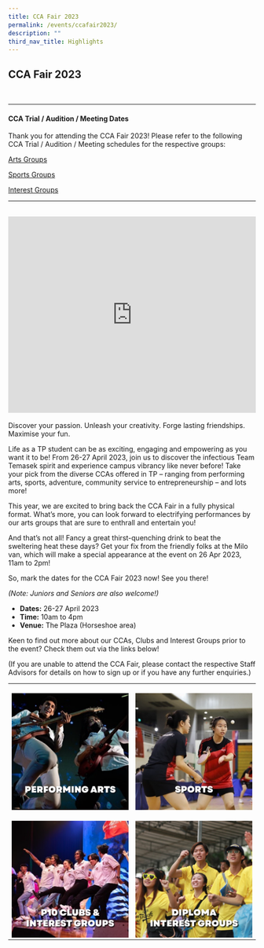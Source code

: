```yaml
---
title: CCA Fair 2023
permalink: /events/ccafair2023/
description: ""
third_nav_title: Highlights
---
```

## CCA Fair 2023

<br>

<hr>

#### CCA Trial / Audition / Meeting Dates

Thank you for attending the CCA Fair 2023! Please refer to the following CCA Trial / Audition / Meeting schedules for the respective groups:


<a target="_blank" href="/files/arts%20groups.pdf">Arts Groups</a>

<a target="_blank" href="/files/sports%20groups.pdf">Sports Groups</a>

<a target="_blank" href="/files/interest%20groups.pdf">Interest Groups</a>

<hr>

<br>

<iframe allowfullscreen="" allow="accelerometer; autoplay; clipboard-write; encrypted-media; gyroscope; picture-in-picture; web-share" frameborder="0" title="YouTube video player" src="https://www.youtube.com/embed/qcJwduU7FMg" height="400" width="100%"></iframe>

Discover your passion. Unleash your creativity. Forge lasting friendships. Maximise your fun. 

Life as a TP student can be as exciting, engaging and empowering as you want it to be! From 26-27 April 2023, join us to discover the infectious Team Temasek spirit and experience campus vibrancy like never before! Take your pick from the diverse CCAs offered in TP – ranging from performing arts, sports, adventure, community service to entrepreneurship – and lots more! 

This year, we are excited to bring back the CCA Fair in a fully physical format. What’s more, you can look forward to electrifying performances by our arts groups that are sure to enthrall and entertain you! 

And that’s not all! Fancy a great thirst-quenching drink to beat the sweltering heat these days? Get your fix from the friendly folks at the Milo van, which will make a special appearance at the event on 26 Apr 2023, 11am to 2pm!

So, mark the dates for the CCA Fair 2023 now! See you there!

_(Note: Juniors and Seniors are also welcome!)_


* **Dates:** 26-27 April 2023
* **Time:** 10am to 4pm
* **Venue:** The Plaza (Horseshoe area)

Keen to find out more about our CCAs, Clubs and Interest Groups prior to the event? Check them out via the links below!


(If you are unable to attend the CCA Fair, please contact the respective Staff Advisors for details on how to sign up or if you have any further enquiries.)

<table>
    <tbody><tr>
        <td style="width:50%"><br> 
            <a href="/cca-and-student-groups/performing-arts/">
                <img src="/images/Buttons/Performing Arts v2.png" style="display:block;margin-left:auto;margin-right:auto;" alt="Arts">                
            </a>
        </td>
        <td style="width:50%"><br>
            <a href="/cca-and-student-groups/sports/">
                <img src="/images/Buttons/Sports v2.png" style="display:block;margin-left:auto;margin-right:auto;" alt="Sports">
                           </a>
        </td>
    </tr>
    <tr>
        <td style="width:50%"><br>
            <a href="/cca-and-student-groups/p10-and-interest-groups/p10-clubs/">
                <img src="/images/Buttons/P10 &amp; IG v2.png" style="display:block;margin-left:auto;margin-right:auto;" alt="P10IG">                
            </a>
        </td>
        <td style="width:50%"><br>
            <a href="/cca-and-student-groups/diploma-interest-groups/school-of-applied-science/">
                <img src="/images/Buttons/Diploma Interest Groups-01.png" style="display:block;margin-left:auto;margin-right:auto;" alt="SchoolIG">                
            </a>
        </td>
    </tr>
</tbody></table>